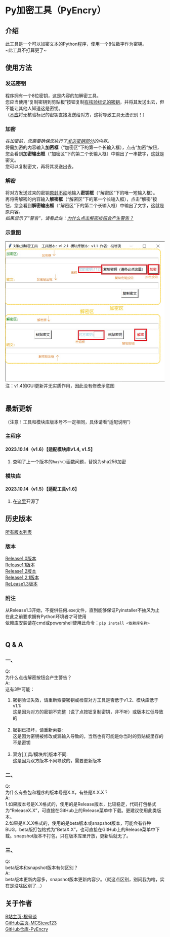 # Py加密工具（PyEncry）
## 介绍
此工具是一个可以加密文本的Python程序，使用一个8位数字作为密钥。 <br>
~此工具不打算更了~ 

## 使用方法

### 发送密钥
程序拥有一个8位密钥，这是内容的加解密工具。<br>
您应当使用“复制密钥到剪贴板”按钮复制<u>有核验标记的密钥</u>，并将其发送出去，但不能让其他人知道这是密钥。<br>
（<u>不应</u>将无核验标记的密钥直接发送给对方，这将导致工具无法识别！）<br>

### 加密
_在加密前，您需要确保您执行了[发送密钥部分](#发送密钥)的内容。_<br>
将需加密的内容输入**加密框**（“加密区”下的第一个长输入框），点击“加密”按钮，您会看到**加密输出框**（“加密区”下的第二个长输入框）中输出了一串数字，这就是密文。<br>
您可以复制密文，再将其发送出去。<br>

### 解密
将对方发送过来的密钥<u>原封不动</u>地输入**密钥框**（“解密区”下的唯一短输入框）。<br>
再将需解密的内容输入**解密框**（“解密区”下的第一个长输入框），点击“解密”按钮，您会看到**解密输出框**（“解密区”下的第二个长输入框）中输出了文字，这就是原内容。<br>
_如果显示了“警告”，请看此处：[为什么点击解密按钮会产生警告？](#一)_<br>

### 示意图
![示意图](<image.jpg>)
注：v1.4的GUI更新并无实质作用，因此没有修改示意图
<br>
<br>


## 最新更新
（注意！工具和模块库版本号不一定相同，具体请看“适配说明”）

### 主程序
#### 2023.10.14（v1.6）【适配模块库v1.4, v1.5】
1. 查明了上一个版本的`hash()`函数问题，替换为sha256加密

### 模块库
#### 2023.10.14（v1.5）【适配工具v1.6】
1. 在[这里](https://github.com/MCSteve123/PyEncry-API)开源了

## 历史版本
[所有版本列表](https://github.com/MCSteve123/PyEncry/releases)<br>
### 版本
[Release1.0版本](https://github.com/MCSteve123/PyEncry/releases/tag/Release1.0)<br>
[Release1.1版本](https://github.com/MCSteve123/PyEncry/releases/tag/Release1.1)<br>
[Release1.2版本](https://github.com/MCSteve123/PyEncry/releases/tag/Release1.2)<br>
[Release1.2.1版本](https://github.com/MCSteve123/PyEncry/releases/tag/Release1.2.1)<br>
[ReLease1.3版本](https://github.com/MCSteve123/PyEncry/releases/tag/Release1.3)
### 附注
从Release1.3开始，不提供任何.exe文件，直到能够保证Pyinstaller不抽风为止<br>
在此之前要求拥有Python环境者才可使用<br>
依赖库安装请在cmd或powershell使用此命令：`pip install <依赖库名称>`
<br>
<br>

## Q & A
### 一、
Q:<br>
为什么点击解密按钮会产生警告？<br>
A:<br>
这有3种可能：
1. 密钥验证失效，请重新索要密钥或检查对方工具是否低于v1.2、模块库低于v1.1:<br>
这是因为对方的密钥不完整（说了点按钮复制密钥，非不听）或版本过低导致的<br><br>
2. 密钥已损坏，请重新索要:<br>
这是因为密钥被修改或漏输入导致的，当然也有可能是你当时的剪贴板里存的不是密钥<br><br>
3. 双方\[工具/模块库\]版本不同:<br>
这是因为双方版本不同导致的，需要更新版本<br>

### 二、
Q:<br>
为什么有些包和程序的版本号是X.X，有些是X.X.X？<br>
A:<br>
1.如果版本号是X.X格式的，使用的是Release版本，比较稳定，代码打包格式为“ReleaseX.X”，可直接在GitHub上的Release菜单中下载。更建议使用此类版本。<br>
2.如果是X.X.X格式的，使用的是beta版本或snapshot版本，可能会有各种BUG，beta版打包格式为“BetaX.X”，也可直接在GitHub上的Release菜单中下载。snapshot版本不打包，只在版本库里开放，更新后就无了。

### 三、
Q:<br>
beta版本和snapshot版本有何区别？<br>
A:<br>
beta版本更新内容多，snapshot版本更新内容少。（就这点区别，别问我为啥，实在是没啥区别了...）

## 关于作者
[B站主页-根号谈](https://space.bilibili.com/1098123879)<br>
[GitHub主页-MCSteve123](https://github.com/MCSteve123)<br>
[GitHub仓库-PyEncry](https://github.com/MCSteve123/PyEncry)
